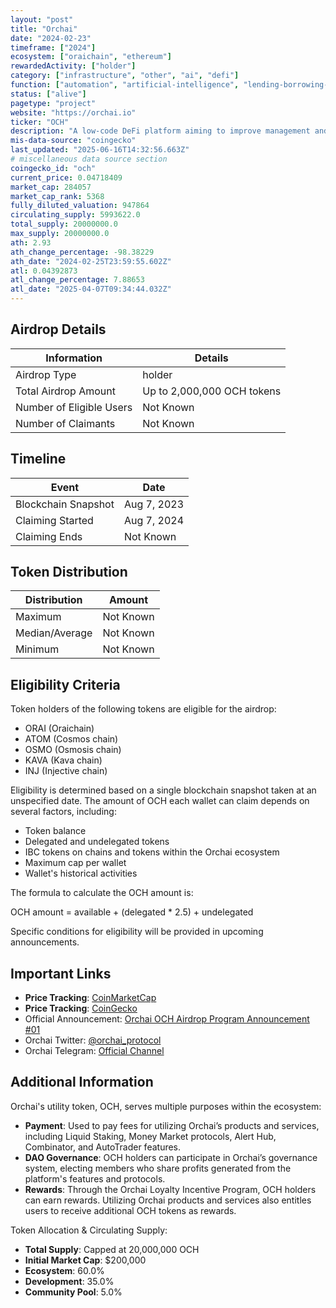 ```yaml
---
layout: "post"
title: "Orchai"
date: "2024-02-23"
timeframe: ["2024"]
ecosystem: ["oraichain", "ethereum"]
rewardedActivity: ["holder"]
category: ["infrastructure", "other", "ai", "defi"]
function: ["automation", "artificial-intelligence", "lending-borrowing-protocols", "integration", "decentralized-finance"]
status: ["alive"]
pagetype: "project"
website: "https://orchai.io"
ticker: "OCH"
description: "A low-code DeFi platform aiming to improve management and investing strategies while optimizing asset flow with AI-powered protocols and features."
mis-data-source: "coingecko"
last_updated: "2025-06-16T14:32:56.663Z"
# miscellaneous data source section
coingecko_id: "och"
current_price: 0.04718409
market_cap: 284057
market_cap_rank: 5368
fully_diluted_valuation: 947864
circulating_supply: 5993622.0
total_supply: 20000000.0
max_supply: 20000000.0
ath: 2.93
ath_change_percentage: -98.38229
ath_date: "2024-02-25T23:59:55.602Z"
atl: 0.04392873
atl_change_percentage: 7.88653
atl_date: "2025-04-07T09:34:44.032Z"
---
```


## Airdrop Details

| Information              | Details                    |
| ------------------------ | -------------------------- |
| Airdrop Type             | holder                     |
| Total Airdrop Amount     | Up to 2,000,000 OCH tokens |
| Number of Eligible Users | Not Known                  |
| Number of Claimants      | Not Known                  |

## Timeline

| Event               | Date        |
| ------------------- | ----------- |
| Blockchain Snapshot | Aug 7, 2023 |
| Claiming Started    | Aug 7, 2024 |
| Claiming Ends       | Not Known   |

## Token Distribution

| Distribution   | Amount    |
| -------------- | --------- |
| Maximum        | Not Known |
| Median/Average | Not Known |
| Minimum        | Not Known |

## Eligibility Criteria

Token holders of the following tokens are eligible for the airdrop:

- ORAI (Oraichain)
- ATOM (Cosmos chain)
- OSMO (Osmosis chain)
- KAVA (Kava chain)
- INJ (Injective chain)

Eligibility is determined based on a single blockchain snapshot taken at an unspecified date. The amount of OCH each wallet can claim depends on several factors, including:

- Token balance
- Delegated and undelegated tokens
- IBC tokens on chains and tokens within the Orchai ecosystem
- Maximum cap per wallet
- Wallet's historical activities

The formula to calculate the OCH amount is:

OCH amount = available + (delegated \* 2.5) + undelegated

Specific conditions for eligibility will be provided in upcoming announcements.

## Important Links

- **Price Tracking**: [CoinMarketCap](https://coinmarketcap.com/currencies/och)
- **Price Tracking**: [CoinGecko](https://www.coingecko.com/en/coins/och)
- Official Announcement: [Orchai OCH Airdrop Program Announcement #01](https://blog.orchai.io/orchai-och-airdrop-program-announcement-01-overall-information-2cdea3e11c96)
- Orchai Twitter: [@orchai_protocol](https://twitter.com/orchai_protocol)
- Orchai Telegram: [Official Channel](https://t.me/orchai_official)

## Additional Information

Orchai's utility token, OCH, serves multiple purposes within the ecosystem:

- **Payment**: Used to pay fees for utilizing Orchai’s products and services, including Liquid Staking, Money Market protocols, Alert Hub, Combinator, and AutoTrader features.
- **DAO Governance**: OCH holders can participate in Orchai’s governance system, electing members who share profits generated from the platform's features and protocols.
- **Rewards**: Through the Orchai Loyalty Incentive Program, OCH holders can earn rewards. Utilizing Orchai products and services also entitles users to receive additional OCH tokens as rewards.

Token Allocation & Circulating Supply:

- **Total Supply**: Capped at 20,000,000 OCH
- **Initial Market Cap**: $200,000
- **Ecosystem**: 60.0%
- **Development**: 35.0%
- **Community Pool**: 5.0%